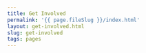 ```yaml
---
title: Get Involved
permalink: '{{ page.fileSlug }}/index.html'
layout: get-involved.html
slug: get-involved
tags: pages
---
```



